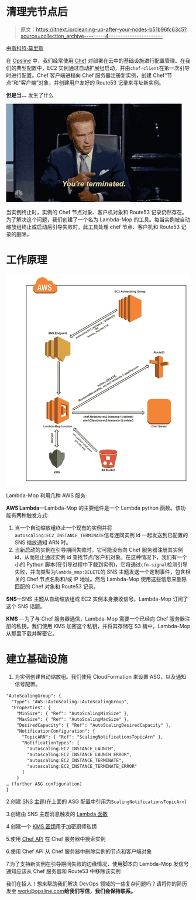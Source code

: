 # 清理完节点后

> 原文：<https://itnext.io/cleaning-up-after-your-nodes-b51b96fc63c5?source=collection_archive---------4----------------------->

由[斯科特·莫里斯](https://www.linkedin.com/in/scott-morris-6490388/)

在 [Opsline](https://opsline.com) 中，我们经常使用 [Chef](https://www.chef.io/) 对部署在云中的基础设施进行配置管理。在我们的典型配置中，EC2 实例通过自动扩展组启动，并由`chef-client`在第一次引导时进行配置。Chef 客户端进程向 Chef 服务器注册新实例，创建 Chef“节点”和“客户端”对象，并创建用户友好的 Route53 记录来寻址新实例。

**但是当…** 发生了什么

![](img/0d020e0c13aaaaf1203107a53184c3fb.png)

当实例终止时，实例的 Chef 节点对象、客户机对象和 Route53 记录仍然存在。为了解决这个问题，我们创建了一个名为 Lambda-Mop 的工具。每当实例被自动缩放组终止或启动后引导失败时，此工具处理 chef 节点、客户机和 Route53 记录的删除。

# **工作原理**

![](img/e7e7d0be839d58280455cf479f258fc4.png)

Lambda-Mop 利用几种 AWS 服务:

**AWS Lambda**—Lambda-Mop 的主要组件是一个 Lambda python 函数。该功能有两种触发方式:

1.  当一个自动缩放组终止一个现有的实例并将`autoscaling:EC2_INSTANCE_TERMINATE`信号连同实例 id 一起发送到已配置的 SNS 缩放通知 ARN 时。
2.  当新启动的实例在引导期间失败时，它可能没有向 Chef 服务器注册其实例 id，从而阻止通过实例 id 查找节点/客户机对象。在这种情况下，我们有一个小的 Python 脚本(在引导过程中下载到实例)，它将通过`cfn-signal`检测引导失败，并向类型为`lambda_mop:DELETE`的 SNS 主题发送一个定制事件，包含相关的 Chef 节点名称和/或 IP 地址。然后 Lambda-Mop 使用这些信息来删除匹配的 Chef 对象和 Route53 记录。

**SNS**—SNS 主题从自动缩放组或 EC2 实例本身接收信号。Lambda-Mop 订阅了这个 SNS 话题。

**KMS** —为了与 Chef 服务器通信，Lambda-Mop 需要一个已经向 Chef 服务器注册的私钥。我们使用 KMS 加密这个私钥，并将其存储在 S3 桶中，Lambda-Mop 从那里下载并解密它。

# 建立基础设施

1.  为实例创建自动缩放组。我们使用 CloudFormation 来设置 ASG，以及通知信号配置。

```
"AutoScalingGroup": {
  "Type": "AWS::AutoScaling::AutoScalingGroup",
  "Properties": {
    "MinSize": { "Ref": "AutoScalingMinSize" },
    "MaxSize": { "Ref": "AutoScalingMaxSize" },
    "DesiredCapacity": { "Ref": "AutoScalingDesiredCapacity" },
    "NotificationConfiguration": {
      "TopicARN": { "Ref": "ScalingNotificationsTopicArn" },
      "NotificationTypes": [
        "autoscaling:EC2_INSTANCE_LAUNCH",
        "autoscaling:EC2_INSTANCE_LAUNCH_ERROR",
        "autoscaling:EC2_INSTANCE_TERMINATE",
        "autoscaling:EC2_INSTANCE_TERMINATE_ERROR"
      ]
    }
… (further ASG configuration)
}
```

2.创建 [SNS 主题](https://docs.aws.amazon.com/sns/latest/dg/CreateTopic.html)(在上面的 ASG 配置中引用为`ScalingNotificationsTopicArn`)

3.创建由 SNS 主题消息触发的 [Lambda 函数](https://docs.aws.amazon.com/lambda/latest/dg/get-started-create-function.html)

4.创建一个 [KMS 密钥](https://docs.aws.amazon.com/kms/latest/developerguide/create-keys.html)用于加密厨师私钥

5.使用 [Chef API](https://pychef.readthedocs.io/en/latest/api.html) 在 Chef 服务器中搜索实例

6.使用 Chef API 从 Chef 服务器中删除实例的节点和客户端对象

7.为了支持新实例在引导期间失败的边缘情况，使用脚本向 Lambda-Mop 发信号通知应该从 Chef 服务器和 Route53 中移除该实例

我们在招人！想来帮助我们解决 DevOps 领域的一些复杂问题吗？请将你的简历发至 work@opsline.com[](mailto:work@opsline.com)**给我们写信，我们会保持联系。**